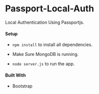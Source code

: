 # Passport-Local-Auth
Local Authentication Using Passportjs.

#### Setup

* `npm install` to install all dependencies.

* Make Sure MongoDB is running.

* `node server.js` to run the app.

#### Built With 

* Bootstrap
